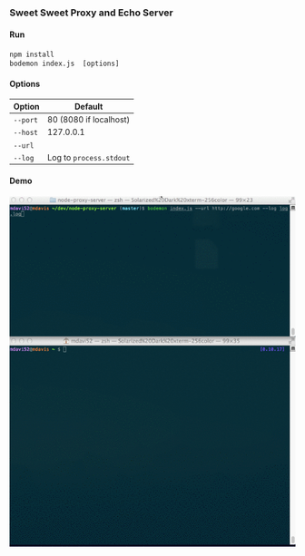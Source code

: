 ### Sweet Sweet Proxy and Echo Server

#### Run
```
npm install
bodemon index.js  [options]
```

#### Options
Option | Default
--- | ---
`--port` | 80 (8080 if localhost)
`--host` | 127.0.0.1
`--url` |
`--log` | Log to `process.stdout`


#### Demo
![](walkthrough.gif)
